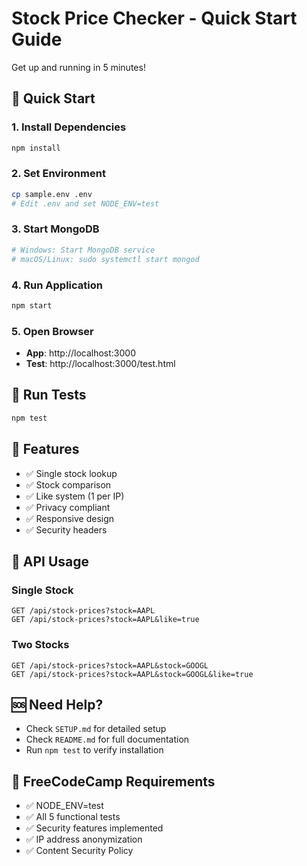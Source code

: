 # Stock Price Checker - Quick Start Guide

Get up and running in 5 minutes!

## 🚀 Quick Start

### 1. Install Dependencies
```bash
npm install
```

### 2. Set Environment
```bash
cp sample.env .env
# Edit .env and set NODE_ENV=test
```

### 3. Start MongoDB
```bash
# Windows: Start MongoDB service
# macOS/Linux: sudo systemctl start mongod
```

### 4. Run Application
```bash
npm start
```

### 5. Open Browser
- **App**: http://localhost:3000
- **Test**: http://localhost:3000/test.html

## 🧪 Run Tests
```bash
npm test
```

## 📱 Features
- ✅ Single stock lookup
- ✅ Stock comparison
- ✅ Like system (1 per IP)
- ✅ Privacy compliant
- ✅ Responsive design
- ✅ Security headers

## 🔧 API Usage

### Single Stock
```
GET /api/stock-prices?stock=AAPL
GET /api/stock-prices?stock=AAPL&like=true
```

### Two Stocks
```
GET /api/stock-prices?stock=AAPL&stock=GOOGL
GET /api/stock-prices?stock=AAPL&stock=GOOGL&like=true
```

## 🆘 Need Help?
- Check `SETUP.md` for detailed setup
- Check `README.md` for full documentation
- Run `npm test` to verify installation

## 🎯 FreeCodeCamp Requirements
- ✅ NODE_ENV=test
- ✅ All 5 functional tests
- ✅ Security features implemented
- ✅ IP address anonymization
- ✅ Content Security Policy
